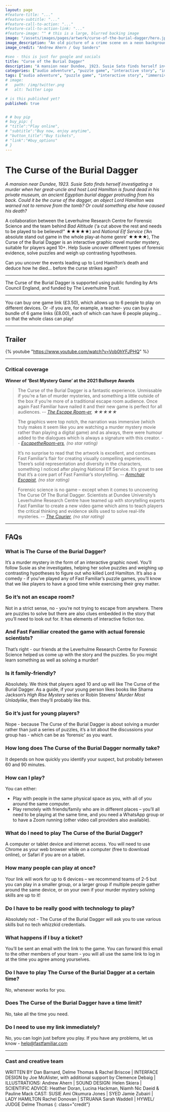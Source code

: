 ```yaml
---
layout: page
#feature-title: "..."
#feature-subtitle: "..."
#feature-call-to-action: "..."
#feature-call-to-action-link: "..."
#feature-image: "" # this is a large, blurred backing image
image: "/assets/images/pages/artwork/curse-of-the-burial-dagger/hero.jpg" # this is the image for an article
image_description: "An old picture of a crime scene on a neon background. To the left is a woman with wind blowing her hair to the side."
image_credit: "Andrew Ahern / Guy Sanders"

#seo - this is just for google and socials
title: "Curse of the Burial Dagger"
description: "A mansion near Dundee, 1923. Susie Sato finds herself investigating a murder when her great-uncle and host Lord Hamilton is found dead in his private museum, an ancient Egyptian burial dagger protruding from his back."
categories: ["audio adventure", "puzzle game", "interactive story", "immersive story", "escape room", "gaymer"]
tags: ["audio adventure", "puzzle game", "interactive story", "immersive story", "escape room", "gaymer"]
# image:
#   path: /img/twitter.png
#   alt: Twitter Logo

# is this published yet?
published: true


# # buy pip
# buy_pip: {
# "title":"Play online",
# "subtitle":"Buy now, enjoy anytime",
# "button_title":"Buy tickets",
# "link":"#buy_options"
# }
---
```


# The Curse of the Burial Dagger

_A mansion near Dundee, 1923. Susie Sato finds herself investigating a murder when her great-uncle and host Lord Hamilton is found dead in his private museum, an ancient Egyptian burial dagger protruding from his back. Could it be the curse of the dagger, an object Lord Hamilton was warned not to remove from the tomb? Or could something else have caused his death?_ 

A collaboration between the Leverhulme Research Centre for Forensic Science and the team behind _Bad Altitude_ (‘a cut above the rest and needs to be played to be believed!" ★★★★★) and _National Elf Service_ (‘An absolute stand out game in the whole play-at-home genre’ ★★★★), The Curse of the Burial Dagger is an interactive graphic novel murder mystery, suitable for players aged 10+. Help Susie uncover different types of forensic evidence, solve puzzles and weigh up contrasting hypotheses. 

Can you uncover the events leading up to Lord Hamilton’s death and deduce how he died… before the curse strikes again?

---

The Curse of the Burial Dagger is supported using public funding by Arts Council England, and funded by The Leverhulme Trust.

---

You can buy one game link (£3.50), which allows up to 6 people to play on different devices. 
Or -if you are, for example, a teacher- you can buy a bundle of 6 game links (£8.00), each of which can have 6 people playing... so that the whole class can play!

<div id="buy_options"></div>

<script src="https://polyfill.io/v3/polyfill.min.js?version=3.52.1&features=fetch"></script>
<script src="https://js.stripe.com/v3/"></script>
<script src="https://unpkg.com/spacetime"></script>
<script type="text/javascript">
	function parse_query_string(query) {
		var vars = query.split("&");
		var query_string = {};
		for (var i = 0; i < vars.length; i++) {
			var pair = vars[i].split("=");
			var key = decodeURIComponent(pair[0]);
			var value = decodeURIComponent(pair[1]);
			// If first entry with this name
			if (typeof query_string[key] === "undefined") {
				query_string[key] = decodeURIComponent(value);
				// If second entry with this name
			} else if (typeof query_string[key] === "string") {
				var arr = [query_string[key], decodeURIComponent(value)];
				query_string[key] = arr;
				// If third or later entry with this name
			} else {
				query_string[key].push(decodeURIComponent(value));
			}
		}
		return query_string;
	}
	var query = window.location.search.substring(1);
	var qs = parse_query_string(query);

	// only add the show elements if it is time
	let d = spacetime.now('Europe/London');
	
    // add store
	addStore();
	
	function addStore() {
		// this means it's okay
		console.log("Should add store");
		
		// this is the basic text that explains everything
		let store_html = `
		<hr>
		<h2>Buy tickets</h2>
		<p></p>
		`;
		
		// some styling
		store_html += `
		<style>
			button {
				background-color:rgba(0,0,0,.1);
				color:black;
				border: 1px solid rgba(0,0,0,.1);
				font-size: 100%;
				border-radius: 10px;	
				padding:10px 15px;
				box-shadow:0px 0px 30px rgba(0,0,0,.2);
				transition: 0.3s;
				margin:10px 10px 0px 0px;
			}
			
			button:hover {
				background-color:#03eccc;
				color:black;
				box-shadow:0px 0px 40px rgba(0,0,0,.3);
				cursor:pointer;
			}
		</style>
		`;
		
		let db = "";
        if (qs.debug) {
            db = `<button type="button" class='checkout_btn' id="checkout-button" prodId="prod_JzOqcrvZOvkkoe" coupon="COMP">Loading...</button>`;
        }

		let disc = "";
		if (qs.code==="TENPOUNDS") {
			disc = `<button type="button" class='checkout_btn' id="checkout-button" prodId="prod_JzOqcrvZOvkkoe" coupon="10POUNDS">Loading...</button>`;
		}else {
			disc = `<button type="button" class='checkout_btn' id="checkout-button" prodId="prod_JzOqcrvZOvkkoe" coupon="3_50">Loading...</button>`;
		}
		
		store_html += `
        <div id="button_container" style="width: 90%;max-width: 700px;margin-left: auto;margin-right: auto;">
			${disc}
			<button type="button" class='checkout_btn' id="checkout-button" prodId="prod_JzOqcrvZOvkkoe" coupon="8_00">Loading...</button>
            ${db}
        </div>
        `;
		
		// update the html
		let buy_buttons = document.getElementById("buy_options");
		buy_buttons.innerHTML = store_html;
		console.log("Added store");	
	}


	var currency_symbols = {
		'USD': '$', // US Dollar
		'EUR': '€', // Euro
		'CRC': '₡', // Costa Rican Colón
		'GBP': '£', // British Pound Sterling
		'ILS': '₪', // Israeli New Sheqel
		'INR': '₹', // Indian Rupee
		'JPY': '¥', // Japanese Yen
		'KRW': '₩', // South Korean Won
		'NGN': '₦', // Nigerian Naira
		'PHP': '₱', // Philippine Peso
		'PLN': 'zł', // Polish Zloty
		'PYG': '₲', // Paraguayan Guarani
		'THB': '฿', // Thai Baht
		'UAH': '₴', // Ukrainian Hryvnia
		'VND': '₫', // Vietnamese Dong
	};

    // Create an instance of the Stripe object with your publishable API key
    var stripe = Stripe("pk_live_rnY3Wyi1uJr75orwRrcLYQ1P00SgcOmfkX");
    var checkoutButton = document.getElementById("checkout-button");

	// get any prices that we might need
	let checkout_buttons = document.getElementsByClassName("checkout_btn");
	for (let button of checkout_buttons) {
		// get the price code and value for this button
		let id = button.getAttribute("prodId");
		let coupon = button.getAttribute("coupon");

		// fetch the price info for a specific product and coupon		
		fetch(`https://tickets.fastfamiliar.com/couponToPrice/${id}/${coupon}`, {
			method: "POST",
			mode: 'cors',
			headers: {
			  
			}
		})
		.then(res => res.json())
		.then((out) => {
		  console.log('Checkout this JSON! ', out);
		  
		  // process this result, add the text to the button, add the parameters and set the shop up essentially
		  if (out.unit_amount === 350) {
			button.innerHTML = `Purchase 1 game link for ${currency_symbols[out.currency.toUpperCase()]}${out.unit_amount/100}`;
		  }else if (out.unit_amount/100 === 10) {
			button.innerHTML = `Discounted: Purchase 1 game link for ${currency_symbols[out.currency.toUpperCase()]}${out.unit_amount/100}`;
		  }else if (out.unit_amount === 800) {
			button.innerHTML = `Purchase 6 game links for ${currency_symbols[out.currency.toUpperCase()]}${out.unit_amount/100}`;
		  }else {
			button.innerHTML = `Purchase for ${currency_symbols[out.currency.toUpperCase()]}${out.unit_amount/100}`;
		  }

		  button.setAttribute("priceid", out.id); // this is needed for the transaction
		  
		  
		  button.addEventListener("click", function () {
			fetch(`https://tickets.fastfamiliar.com/purchase/${button.getAttribute("prodid")}/${button.getAttribute("priceid")}`, {
			  method: "POST",
			  mode: 'cors',
			  headers: {
				
			  }
			})
			  .then(function (response) {
				return response.json();
			  })
			  .then(function (session) {
				return stripe.redirectToCheckout(session);
			  })
			  .then(function (result) {
				// If redirectToCheckout fails due to a browser or network
				// error, you should display the localized error message to your
				// customer using error.message.
				if (result.error) {
				  alert(result.error.message);
				}
			  })
			  .catch(function (error) {
				console.error("Error:", error);
			  });
		  });
		  
		})
		.catch(err => { throw err });
	}
	
</script>

---

## Trailer
{% youtube "https://www.youtube.com/watch?v=Vob0hYFJPHQ" %}

---

### Critical coverage

**Winner of ‘Best Mystery Game’ at the 2021 Bullseye Awards**

> The Curse of the Burial Dagger is a fantastic experience. Unmissable if you’re a fan of murder mysteries, and something a little outside of the box if you’re more of a traditional escape room audience. Once again Fast Familiar have nailed it and their new game is perfect for all audiences.
> -- <cite>[The Escape Room-er](https://theescaperoomer.com/fast-familiar-the-curse-of-the-burial-dagger-review/), ★★★★★</cite> 

> The graphics were top notch, the narration was immersive (which truly makes it seem like you are watching a murder mystery movie rather than playing a digital game) and as always, there were humour added to the dialogues which is always a signature with this creator.
> -- <cite>[EscapetheRoom-ers](https://www.escapetheroomers.com/post/fast-familiar-the-curse-of-the-burial-dagger), (no star rating)</cite> 

> It’s no surprise to read that the artwork is excellent, and continues Fast Familiar’s flair for creating visually compelling experiences. There’s solid representation and diversity in the characters, something I noticed after playing National Elf Service. It’s great to see that it’s a core part of Fast Familiar’s storytelling.
> -- <cite>[Armchair Escapist](https://www.armchairescapist.com/curse-burial-dagger/), (no star rating)</cite> 

> Forensic science is no game – except when it comes to uncovering The Curse Of The Burial Dagger. Scientists at Dundee University’s Leverhulme Research Centre have teamed up with storytelling experts Fast Familiar to create a new video game which aims to teach players the critical thinking and evidence skills used to solve real-life mysteries.
> -- <cite>[The Courier](https://www.thecourier.co.uk/fp/entertainment/2708088/dundee-forensic-scientists-help-create-murder-mystery-video-game/), (no star rating)</cite> 

---

## FAQs

### What is The Curse of the Burial Dagger?
It’s a murder mystery in the form of an interactive graphic novel.  You’ll follow Susie as she investigates, helping her solve puzzles and weighing up contrasting hypotheses to figure out who killed Lord Hamilton. It’s also a comedy - if you’ve played any of Fast Familiar’s puzzle games, you’ll know that we like players to have a good time while exercising their grey matter.

### So it’s not an escape room?
Not in a strict sense, no - you’re not trying to escape from anywhere. There are puzzles to solve but there are also clues embedded in the story that you’ll need to look out for. It has elements of interactive fiction too.

### And Fast Familiar created the game with actual forensic scientists?
That’s right - our friends at the Leverhulme Research Centre for Forensic Science helped us come up with the story and the puzzles. So you might learn something as well as solving a murder!

### Is it family-friendly?
Absolutely. We think that players aged 10 and up will like The Curse of the Burial Dagger. As a guide, if your young person likes books like Sharna Jackson’s _High Rise Mystery_ series or Robin Stevens’ _Murder Most Unladylike_, then they’ll probably like this.

### So it’s just for young players?
Nope - because The Curse of the Burial Dagger is about solving a murder rather than just a series of puzzles, it’s a lot about the discussions your group has - which can be as ‘forensic’ as you want.
			
### How long does The Curse of the Burial Dagger normally take?
It depends on how quickly you identify your suspect, but probably between 60 and 90 minutes.

### How can I play?
You can either:
- Play with people in the same physical space as you, with all of you around the same computer. 
- Play remotely with friends/family who are in different places – you’ll all need to be playing at the same time, and you need a WhatsApp group or to have a Zoom running (other video call providers also available).

### What do I need to play The Curse of the Burial Dagger?
A computer or tablet device and internet access. You will need to use Chrome as your web browser while on a computer (free to download online), or Safari if you are on a tablet.

### How many people can play at once?
Your link will work for up to 6 devices – we recommend teams of 2-5 but you can play in a smaller group, or a larger group if multiple people gather around the same device, or on your own if your murder mystery solving skills are up to it!

### Do I have to be really good with technology to play?
Absolutely not - The Curse of the Burial Dagger will ask you to use various skills but no tech whizzkid credentials.

### What happens if I buy a ticket?
You’ll be sent an email with the link to the game. You can forward this email to the other members of your team - you will all use the same link to log in at the time you agree among yourselves.

### Do I have to play The Curse of the Burial Dagger at a certain time?
No, whenever works for you.

### Does The Curse of the Burial Dagger have a time limit?
No, take all the time you need. 

### Do I need to use my link immediately?
No, you can login just before you play. If you have any problems, let us know - help@fastfamiliar.com

---

### Cast and creative team
WRITTEN BY Dan Barnard, Delme Thomas & Rachel Briscoe | INTERFACE DESIGN by Joe McAlister, with additional support by Clemence Debaig | ILLUSTRATIONS: Andrew Ahern | SOUND DESIGN: Helen Skiera | SCIENTIFIC ADVICE: Heather Doran, Lucina Hackman, Niamh Nic Daeid & Pauline Mack
CAST: SUSIE Ami Okumura Jones | SYED Jamie Zubairi | LADY HAMILTON Rachel Donovan | STRUANA Sarah Waddell | HYWEL/ JUDGE Delme Thomas
{: class="credit"}
